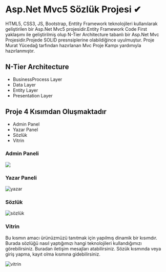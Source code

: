 # Asp.Net Mvc5 Sözlük Projesi ✔

HTML5, CSS3, JS, Bootstrap, Enttity Framework teknolojileri kullanılarak geliştirilen bir Asp.Net Mvc5 projesidir.Entity Framework Code First yaklaşımı ile geliştirilmiş olup N-Tier Architecture tabanlı bir Asp.Net Mvc Projesidir.Projede SOLID presnsiplerine olabildiğince uyulmuştur. Proje Murat Yücedağ tarfından hazırlanan Mvc Proje Kampı yardımıyla hazırlanmıştır.

## N-Tier Architecture

- BusinessProcess Layer
- Data Layer
- Entity Layer
- Presentation Layer

## Proje 4 Kısımdan Oluşmaktadır

- Admin Panel
- Yazar Panel
- Sözlük
- Vitrin
 
 ### Admin Paneli
 
 ![](https://user-images.githubusercontent.com/129628281/230428668-e7f984eb-935f-4b61-ab00-901f6dfb44d6.png) 

### Yazar Paneli
![yazar](https://user-images.githubusercontent.com/129628281/230431088-ed7ffec8-c7dd-4154-9cfa-8aa1803659ec.png)

### Sözlük
![sözlük](https://user-images.githubusercontent.com/129628281/230431152-d730a5ce-5a20-47d6-b259-b73a9725fda6.png)

### Vitrin

Bu kısmın amacı ürünüzmüzü tanıtmak için yapılmış dinamik bir kısımdır. Burada sözlüğü nasıl yaptığımızı hangi teknolojileri kullandığımızı görebilirsiniz. Buradan iletişim mesajları atabilirsiniz. Sözük kısmında veya giriş yapma, kayıt olma kısmına gidebilirsiniz.

![vitrin](https://user-images.githubusercontent.com/129628281/230431208-dd629e0d-2a51-44da-8493-842671ea3d35.png)



 

 
 

